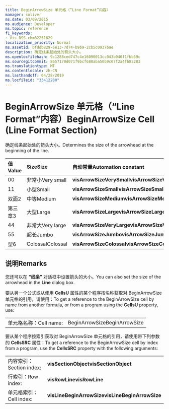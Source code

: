 ```yaml
---
title: BeginArrowSize 单元格（“Line Format”内容）
manager: soliver
ms.date: 03/09/2015
ms.audience: Developer
ms.topic: reference
f1_keywords:
- Vis_DSS.chm82251629
localization_priority: Normal
ms.assetid: bfddb829-6e13-7d74-b9b9-2cb5c0937bae
description: 确定线条起始处的箭头大小。
ms.openlocfilehash: 9c1288ced747c4e16090013cc043b040f1fbb59c
ms.sourcegitcommit: 8657170d071f9bcf680aba50b9c07f2a4fb82283
ms.translationtype: MT
ms.contentlocale: zh-CN
ms.lasthandoff: 04/28/2019
ms.locfileid: "33412280"
---
```

# <a name="beginarrowsize-cell-line-format-section"></a><span data-ttu-id="a8fb4-103">BeginArrowSize 单元格（“Line Format”内容）</span><span class="sxs-lookup"><span data-stu-id="a8fb4-103">BeginArrowSize Cell (Line Format Section)</span></span>

<span data-ttu-id="a8fb4-104">确定线条起始处的箭头大小。</span><span class="sxs-lookup"><span data-stu-id="a8fb4-104">Determines the size of the arrowhead at the beginning of the line.</span></span>
  
|<span data-ttu-id="a8fb4-105">**值**</span><span class="sxs-lookup"><span data-stu-id="a8fb4-105">**Value**</span></span>|<span data-ttu-id="a8fb4-106">**Size**</span><span class="sxs-lookup"><span data-stu-id="a8fb4-106">**Size**</span></span>|<span data-ttu-id="a8fb4-107">**自动常量**</span><span class="sxs-lookup"><span data-stu-id="a8fb4-107">**Automation constant**</span></span>|
|:-----|:-----|:-----|
| <span data-ttu-id="a8fb4-108">0</span><span class="sxs-lookup"><span data-stu-id="a8fb4-108">0</span></span>  <br/> | <span data-ttu-id="a8fb4-109">非常小</span><span class="sxs-lookup"><span data-stu-id="a8fb4-109">Very small</span></span>  <br/> |<span data-ttu-id="a8fb4-110">**visArrowSizeVerySmall**</span><span class="sxs-lookup"><span data-stu-id="a8fb4-110">**visArrowSizeVerySmall**</span></span> <br/> |
| <span data-ttu-id="a8fb4-111">1</span><span class="sxs-lookup"><span data-stu-id="a8fb4-111">1</span></span>  <br/> | <span data-ttu-id="a8fb4-112">小型</span><span class="sxs-lookup"><span data-stu-id="a8fb4-112">Small</span></span>  <br/> |<span data-ttu-id="a8fb4-113">**visArrowSizeSmall**</span><span class="sxs-lookup"><span data-stu-id="a8fb4-113">**visArrowSizeSmall**</span></span> <br/> |
| <span data-ttu-id="a8fb4-114">双面</span><span class="sxs-lookup"><span data-stu-id="a8fb4-114">2</span></span>  <br/> | <span data-ttu-id="a8fb4-115">中等</span><span class="sxs-lookup"><span data-stu-id="a8fb4-115">Medium</span></span>  <br/> |<span data-ttu-id="a8fb4-116">**visArrowSizeMedium**</span><span class="sxs-lookup"><span data-stu-id="a8fb4-116">**visArrowSizeMedium**</span></span> <br/> |
| <span data-ttu-id="a8fb4-117">第三章</span><span class="sxs-lookup"><span data-stu-id="a8fb4-117">3</span></span>  <br/> | <span data-ttu-id="a8fb4-118">大型</span><span class="sxs-lookup"><span data-stu-id="a8fb4-118">Large</span></span>  <br/> |<span data-ttu-id="a8fb4-119">**visArrowSizeLarge**</span><span class="sxs-lookup"><span data-stu-id="a8fb4-119">**visArrowSizeLarge**</span></span> <br/> |
| <span data-ttu-id="a8fb4-120">4</span><span class="sxs-lookup"><span data-stu-id="a8fb4-120">4</span></span>  <br/> | <span data-ttu-id="a8fb4-121">非常大</span><span class="sxs-lookup"><span data-stu-id="a8fb4-121">Very large</span></span>  <br/> |<span data-ttu-id="a8fb4-122">**visArrowSizeVeryLarge**</span><span class="sxs-lookup"><span data-stu-id="a8fb4-122">**visArrowSizeVeryLarge**</span></span> <br/> |
| <span data-ttu-id="a8fb4-123">5</span><span class="sxs-lookup"><span data-stu-id="a8fb4-123">5</span></span>  <br/> | <span data-ttu-id="a8fb4-124">超长</span><span class="sxs-lookup"><span data-stu-id="a8fb4-124">Jumbo</span></span>  <br/> |<span data-ttu-id="a8fb4-125">**visArrowSizeJumbo**</span><span class="sxs-lookup"><span data-stu-id="a8fb4-125">**visArrowSizeJumbo**</span></span> <br/> |
| <span data-ttu-id="a8fb4-126">型</span><span class="sxs-lookup"><span data-stu-id="a8fb4-126">6</span></span>  <br/> | <span data-ttu-id="a8fb4-127">Colossal</span><span class="sxs-lookup"><span data-stu-id="a8fb4-127">Colossal</span></span>  <br/> |<span data-ttu-id="a8fb4-128">**visArrowSizeColossal**</span><span class="sxs-lookup"><span data-stu-id="a8fb4-128">**visArrowSizeColossal**</span></span> <br/> |
   
## <a name="remarks"></a><span data-ttu-id="a8fb4-129">说明</span><span class="sxs-lookup"><span data-stu-id="a8fb4-129">Remarks</span></span>

<span data-ttu-id="a8fb4-130">您还可以在 **“线条”** 对话框中设置箭头的大小。</span><span class="sxs-lookup"><span data-stu-id="a8fb4-130">You can also set the size of the arrowhead in the **Line** dialog box.</span></span> 
  
<span data-ttu-id="a8fb4-131">要从另一个公式或从使用 **CellsU** 属性的某个程序按名称获取对 BeginArrowSize 单元格的引用，请使用：</span><span class="sxs-lookup"><span data-stu-id="a8fb4-131">To get a reference to the BeginArrowSize cell by name from another formula, or from a program using the **CellsU** property, use:</span></span> 
  
|||
|:-----|:-----|
| <span data-ttu-id="a8fb4-132">单元格名称：</span><span class="sxs-lookup"><span data-stu-id="a8fb4-132">Cell name:</span></span>  <br/> | <span data-ttu-id="a8fb4-133">BeginArrowSize</span><span class="sxs-lookup"><span data-stu-id="a8fb4-133">BeginArrowSize</span></span>  <br/> |
   
<span data-ttu-id="a8fb4-134">要从某个程序按索引获取对 BeginArrowSize 单元格的引用，请使用带下列参数的 **CellsSRC** 属性：</span><span class="sxs-lookup"><span data-stu-id="a8fb4-134">To get a reference to the BeginArrowSize cell by index from a program, use the **CellsSRC** property with the following arguments:</span></span> 
  
|||
|:-----|:-----|
| <span data-ttu-id="a8fb4-135">内容索引：</span><span class="sxs-lookup"><span data-stu-id="a8fb4-135">Section index:</span></span>  <br/> |<span data-ttu-id="a8fb4-136">**visSectionObject**</span><span class="sxs-lookup"><span data-stu-id="a8fb4-136">**visSectionObject**</span></span> <br/> |
| <span data-ttu-id="a8fb4-137">行索引：</span><span class="sxs-lookup"><span data-stu-id="a8fb4-137">Row index:</span></span>  <br/> |<span data-ttu-id="a8fb4-138">**visRowLine**</span><span class="sxs-lookup"><span data-stu-id="a8fb4-138">**visRowLine**</span></span> <br/> |
| <span data-ttu-id="a8fb4-139">单元格索引：</span><span class="sxs-lookup"><span data-stu-id="a8fb4-139">Cell index:</span></span>  <br/> |<span data-ttu-id="a8fb4-140">**visLineBeginArrowSize**</span><span class="sxs-lookup"><span data-stu-id="a8fb4-140">**visLineBeginArrowSize**</span></span> <br/> |
   

